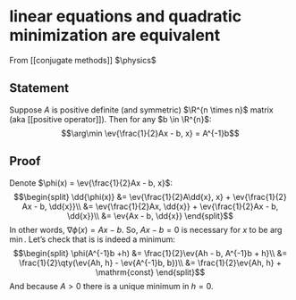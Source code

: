 # linear equations and quadratic minimization are equivalent
From [[conjugate methods]]
$\physics$
## Statement
Suppose $A$ is positive definite (and symmetric) $\R^{n \times n}$ matrix (aka [[positive operator]]). Then for any $b \in \R^{n}$:
$$\arg\min \ev{\frac{1}{2}Ax - b, x} = A^{-1}b$$
## Proof

Denote $\phi(x) = \ev{\frac{1}{2}Ax - b, x}$:
$$\begin{split}
\dd{\phi(x)}
&= \ev{\frac{1}{2}A\dd{x}, x}  + \ev{\frac{1}{2} Ax - b, \dd{x}}\\
&= \ev{\frac{1}{2}Ax, \dd{x}} + \ev{\frac{1}{2}Ax - b, \dd{x}}\\
&= \ev{Ax - b, \dd{x}}
\end{split}$$
In other words, $\nabla \phi(x) = Ax - b$. So, $Ax - b = 0$ is necessary for $x$ to be $\arg\min$. Let’s check that is is indeed a minimum:
$$\begin{split}
\phi(A^{-1}b +h) &= \frac{1}{2}\ev{Ah - b, A^{-1}b + h}\\
&= \frac{1}{2}\qty(\ev{Ah, h} - \ev{A^{-1}b, b})\\
&= \frac{1}{2}\ev{Ah, h} + \mathrm{const}
\end{split}$$
And because $A > 0$ there is a unique minimum in $h = 0$.
